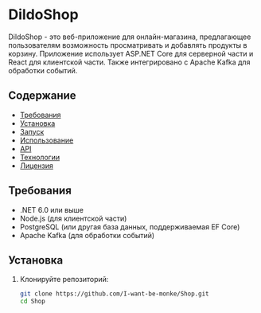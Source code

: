 # DildoShop

DildoShop - это веб-приложение для онлайн-магазина, предлагающее пользователям возможность просматривать и добавлять продукты в корзину. Приложение использует ASP.NET Core для серверной части и React для клиентской части. Также интегрировано с Apache Kafka для обработки событий.

## Содержание

- [Требования](#требования)
- [Установка](#установка)
- [Запуск](#запуск)
- [Использование](#использование)
- [API](#api)
- [Технологии](#технологии)
- [Лицензия](#лицензия)

## Требования

- .NET 6.0 или выше
- Node.js (для клиентской части)
- PostgreSQL (или другая база данных, поддерживаемая EF Core)
- Apache Kafka (для обработки событий)

## Установка

1. Клонируйте репозиторий:

   ```bash
   git clone https://github.com/I-want-be-monke/Shop.git
   cd Shop
